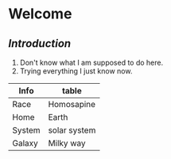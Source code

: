 # **Welcome**
## *Introduction*
1. Don't know what I am supposed to do here.
2. Trying everything I just know now.




Info | table
-----|----------
Race| Homosapine
Home|Earth
System|solar system
Galaxy|Milky way
  
